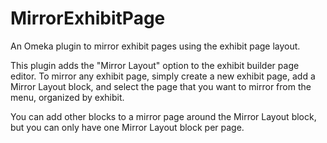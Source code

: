 # MirrorExhibitPage
An Omeka plugin to mirror exhibit pages using the exhibit page layout.

This plugin adds the "Mirror Layout" option to the exhibit builder page editor. To mirror any exhibit page, simply create a new exhibit page, add a Mirror Layout block, and select the page that you want to mirror from the menu, organized by exhibit.

You can add other blocks to a mirror page around the Mirror Layout block, but you can only have one Mirror Layout block per page.
